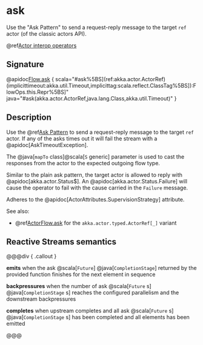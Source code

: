 # ask

Use the "Ask Pattern" to send a request-reply message to the target `ref` actor (of the classic actors API).

@ref[Actor interop operators](../index.md#actor-interop-operators)

## Signature

@apidoc[Flow.ask](Flow$) { scala="#ask%5BS](ref:akka.actor.ActorRef)(implicittimeout:akka.util.Timeout,implicittag:scala.reflect.ClassTag%5BS]):FlowOps.this.Repr%5BS]" java="#ask(akka.actor.ActorRef,java.lang.Class,akka.util.Timeout)" }

## Description

Use the @ref[Ask Pattern](../../../actors.md#ask-send-and-receive-future) to send a request-reply message to the target `ref` actor.
If any of the asks times out it will fail the stream with a @apidoc[AskTimeoutException].

The @java[`mapTo` class]@scala[`S` generic] parameter is used to cast the responses from the actor to the expected outgoing flow type.

Similar to the plain ask pattern, the target actor is allowed to reply with @apidoc[akka.actor.Status$].
An @apidoc[akka.actor.Status.Failure] will cause the operator to fail with the cause carried in the `Failure` message.

Adheres to the @apidoc[ActorAttributes.SupervisionStrategy] attribute.

See also:

* @ref[ActorFlow.ask](../ActorFlow/ask.md) for the `akka.actor.typed.ActorRef[_]` variant

## Reactive Streams semantics

@@@div { .callout }

**emits** when the ask @scala[`Future`] @java[`CompletionStage`] returned by the provided function finishes for the next element in sequence


**backpressures** when the number of ask @scala[`Future` s] @java[`CompletionStage` s] reaches the configured parallelism and the downstream backpressures

**completes** when upstream completes and all ask @scala[`Future` s] @java[`CompletionStage` s] has been completed and all elements has been emitted


@@@

